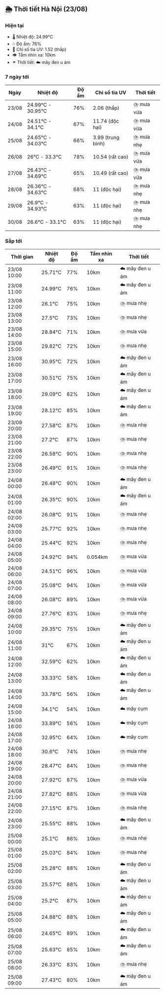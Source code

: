 ## 🌦️ Thời tiết Hà Nội (23/08)

### Hiện tại

- 🌡️ Nhiệt độ: 24.99℃
- 💦 Độ ẩm: 76%
- 🌟 Chỉ số tia UV: 1.52 (thấp)
- 👁️ Tầm nhìn xa: 10km
- ☂️ Thời tiết: ☁️ mây đen u ám

### 7 ngày tới

| Ngày | Nhiệt độ | Độ ẩm | Chỉ số tia UV | Thời tiết |
| --- | --- | --- | --- | --- |
| 23/08 | 24.99℃ - 30.95℃ | 76% | 2.06 (thấp) | ⛈️ mưa vừa |
| 24/08 | 24.51℃ - 34.1℃ | 67% | 11.74 (độc hại) | ⛈️ mưa vừa |
| 25/08 | 24.65℃ - 34.03℃ | 66% | 3.99 (trung bình) | ⛈️ mưa nhẹ |
| 26/08 | 26℃ - 33.3℃ | 78% | 10.54 (rất cao) | ⛈️ mưa vừa |
| 27/08 | 26.43℃ - 34.69℃ | 65% | 10.49 (rất cao) | ⛈️ mưa vừa |
| 28/08 | 26.36℃ - 34.63℃ | 68% | 11 (độc hại) | ⛈️ mưa nhẹ |
| 29/08 | 26.9℃ - 34.93℃ | 63% | 11 (độc hại) | ⛈️ mưa nhẹ |
| 30/08 | 26.6℃ - 33.1℃ | 63% | 11 (độc hại) | ⛈️ mưa nhẹ |

### Sắp tới

| Thời gian | Nhiệt độ | Độ ẩm | Tầm nhìn xa | Thời tiết |
| --- | --- | --- | --- | --- |
| 23/08 10:00 | 25.71℃ | 77% | 10km | ☁️ mây đen u ám |
| 23/08 11:00 | 24.99℃ | 76% | 10km | ☁️ mây đen u ám |
| 23/08 12:00 | 26.1℃ | 75% | 10km | ⛈️ mưa nhẹ |
| 23/08 13:00 | 27.5℃ | 73% | 10km | ⛈️ mưa nhẹ |
| 23/08 14:00 | 28.84℃ | 71% | 10km | ⛈️ mưa vừa |
| 23/08 15:00 | 29.82℃ | 72% | 10km | ⛈️ mưa nhẹ |
| 23/08 16:00 | 30.95℃ | 72% | 10km | ☁️ mây đen u ám |
| 23/08 17:00 | 30.51℃ | 75% | 10km | ☁️ mây đen u ám |
| 23/08 18:00 | 29.09℃ | 82% | 10km | ☁️ mây đen u ám |
| 23/08 19:00 | 28.12℃ | 85% | 10km | ☁️ mây đen u ám |
| 23/08 20:00 | 27.58℃ | 87% | 10km | ⛈️ mưa nhẹ |
| 23/08 21:00 | 27.2℃ | 87% | 10km | ⛈️ mưa nhẹ |
| 23/08 22:00 | 26.58℃ | 90% | 10km | ⛈️ mưa nhẹ |
| 23/08 23:00 | 26.49℃ | 91% | 10km | ⛈️ mưa nhẹ |
| 24/08 00:00 | 26.48℃ | 90% | 10km | ☁️ mây đen u ám |
| 24/08 01:00 | 26.35℃ | 90% | 10km | ☁️ mây đen u ám |
| 24/08 02:00 | 26.08℃ | 91% | 10km | ⛈️ mưa nhẹ |
| 24/08 03:00 | 25.77℃ | 92% | 10km | ⛈️ mưa nhẹ |
| 24/08 04:00 | 25.44℃ | 92% | 10km | ⛈️ mưa nhẹ |
| 24/08 05:00 | 24.92℃ | 94% | 0.054km | ⛈️ mưa vừa |
| 24/08 06:00 | 24.51℃ | 96% | 10km | ⛈️ mưa vừa |
| 24/08 07:00 | 25.08℃ | 94% | 10km | ⛈️ mưa vừa |
| 24/08 08:00 | 26.08℃ | 89% | 10km | ⛈️ mưa vừa |
| 24/08 09:00 | 27.76℃ | 83% | 10km | ⛈️ mưa nhẹ |
| 24/08 10:00 | 29.35℃ | 75% | 10km | ☁️ mây đen u ám |
| 24/08 11:00 | 31℃ | 67% | 10km | ☁️ mây đen u ám |
| 24/08 12:00 | 32.59℃ | 62% | 10km | ☁️ mây đen u ám |
| 24/08 13:00 | 33.33℃ | 58% | 10km | ☁️ mây đen u ám |
| 24/08 14:00 | 33.78℃ | 56% | 10km | ☁️ mây đen u ám |
| 24/08 15:00 | 34.1℃ | 54% | 10km | ☁️ mây cụm |
| 24/08 16:00 | 33.89℃ | 56% | 10km | ☁️ mây cụm |
| 24/08 17:00 | 32.95℃ | 64% | 10km | ☁️ mây cụm |
| 24/08 18:00 | 30.6℃ | 74% | 10km | ⛈️ mưa nhẹ |
| 24/08 19:00 | 28.47℃ | 84% | 10km | ⛈️ mưa nhẹ |
| 24/08 20:00 | 27.92℃ | 87% | 10km | ⛈️ mưa vừa |
| 24/08 21:00 | 27.82℃ | 88% | 10km | ⛈️ mưa vừa |
| 24/08 22:00 | 27.15℃ | 87% | 10km | ⛈️ mưa nhẹ |
| 24/08 23:00 | 25.55℃ | 88% | 10km | ☁️ mây đen u ám |
| 25/08 00:00 | 25.1℃ | 86% | 10km | ⛈️ mưa nhẹ |
| 25/08 01:00 | 25.03℃ | 84% | 10km | ⛈️ mưa nhẹ |
| 25/08 02:00 | 25.28℃ | 88% | 10km | ☁️ mây đen u ám |
| 25/08 03:00 | 25.57℃ | 88% | 10km | ☁️ mây đen u ám |
| 25/08 04:00 | 25.2℃ | 87% | 10km | ☁️ mây đen u ám |
| 25/08 05:00 | 24.88℃ | 88% | 10km | ☁️ mây đen u ám |
| 25/08 06:00 | 24.65℃ | 89% | 10km | ☁️ mây đen u ám |
| 25/08 07:00 | 25.63℃ | 85% | 10km | ☁️ mây đen u ám |
| 25/08 08:00 | 26.33℃ | 83% | 10km | ⛈️ mưa nhẹ |
| 25/08 09:00 | 27.43℃ | 80% | 10km | ☁️ mây đen u ám |
